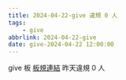 ```yaml
---
title: 2024-04-22-give 違規 0 人
tags:
    - give
abbrlink: 2024-04-22-give
date: give-2024-04-22 12:00:00
---
```

give 板 [板規連結](https://www.ptt.cc/bbs/give/M.1612495900.A.C32.html)
昨天違規 0 人
